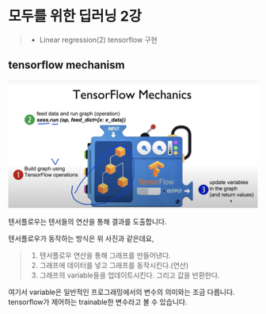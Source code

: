 # 모두를 위한 딥러닝 2강

> -   Linear regression(2) tensorflow 구현

## tensorflow mechanism

![tensorflowmechanic](./images/tensorflowmechanic.png)

텐서플로우는 텐서들의 연산을 통해 결과를 도출합니다.

텐서플로우가 동작하는 방식은 위 사진과 같은데요,

> 1. 텐서플로우 연산을 통해 그래프를 만들어낸다.
> 2. 그래프에 데이터를 넣고 그래프를 동작시킨다.(연산)
> 3. 그래프의 variable들을 업데이트시킨다. 그리고 값을 반환한다.

여기서 variable은 일반적인 프로그래밍에서의 변수의 의미와는 조금 다릅니다. tensorflow가 제어하는 trainable한 변수라고 볼 수 있습니다.

